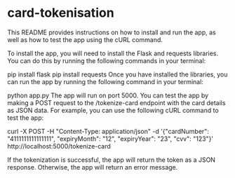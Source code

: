 # card-tokenisation
This README provides instructions on how to install and run the app, as well as how to test the app using the cURL command.

To install the app, you will need to install the Flask and requests libraries. You can do this by running the following commands in your terminal:

pip install flask
pip install requests
Once you have installed the libraries, you can run the app by running the following command in your terminal:

python app.py
The app will run on port 5000. You can test the app by making a POST request to the /tokenize-card endpoint with the card details as JSON data. For example, you can use the following cURL command to test the app:

curl -X POST -H "Content-Type: application/json" -d '{"cardNumber": "4111111111111111", "expiryMonth": "12", "expiryYear": "23", "cvv": "123"}' http://localhost:5000/tokenize-card

If the tokenization is successful, the app will return the token as a JSON response. Otherwise, the app will return an error message.
